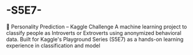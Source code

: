 # -S5E7-
 🧠 Personality Prediction – Kaggle Challenge A machine learning project to classify people as Introverts or Extroverts using anonymized behavioral data. Built for Kaggle's Playground Series (S5E7) as a hands-on learning experience in classification and model 
